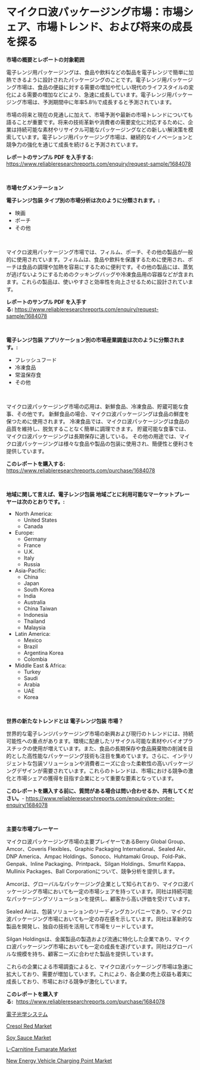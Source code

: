 <p><h1>マイクロ波パッケージング市場：市場シェア、市場トレンド、および将来の成長を探る</h1></p><p><strong>市場の概要とレポートの対象範囲</strong></p>
<p><p>電子レンジ用パッケージングは、食品や飲料などの製品を電子レンジで簡単に加熱できるように設計されたパッケージングのことです。電子レンジ用パッケージング市場は、食品の便益に対する需要の増加や忙しい現代のライフスタイルの変化による需要の増加などにより、急速に成長しています。電子レンジ用パッケージング市場は、予測期間中に年率5.8％で成長すると予測されています。</p><p>市場の将来と現在の見通しに加えて、市場予測や最新の市場トレンドについても語ることが重要です。将来の技術革新や消費者の需要変化に対応するために、企業は持続可能な素材やリサイクル可能なパッケージングなどの新しい解決策を模索しています。電子レンジ用パッケージング市場は、継続的なイノベーションと競争力の強化を通じて成長を続けると予測されています。</p></p>
<p><strong>レポートのサンプル PDF を入手する:</strong> <a href="https://www.reliableresearchreports.com/enquiry/request-sample/1684078">https://www.reliableresearchreports.com/enquiry/request-sample/1684078</a></p>
<p>&nbsp;</p>
<p><strong>市場セグメンテーション</strong></p>
<p><strong>電子レンジ包装 タイプ別の市場分析は次のように分類されます。:</strong></p>
<p><ul><li>映画</li><li>ポーチ</li><li>その他</li></ul></p>
<p>&nbsp;</p>
<p><p>マイクロ波用パッケージング市場では、フィルム、ポーチ、その他の製品が一般的に使用されています。フィルムは、食品や飲料を保護するために使用され、ポーチは食品の調理や加熱を容易にするために便利です。その他の製品には、蒸気が逃げないようにするためのクッキングバッグや冷凍食品用の容器などが含まれます。これらの製品は、使いやすさと効率性を向上させるために設計されています。</p></p>
<p><strong>レポートのサンプル PDF を入手する:</strong>&nbsp;<a href="https://www.reliableresearchreports.com/enquiry/request-sample/1684078">https://www.reliableresearchreports.com/enquiry/request-sample/1684078</a></p>
<p>&nbsp;</p>
<p><strong> 電子レンジ包装 アプリケーション別の市場産業調査は次のように分類されます。:</strong></p>
<p><ul><li>フレッシュフード</li><li>冷凍食品</li><li>常温保存食</li><li>その他</li></ul></p>
<p>&nbsp;</p>
<p><p>マイクロ波パッケージング市場の応用は、新鮮食品、冷凍食品、貯蔵可能な食事、その他です。 新鮮食品の場合、マイクロ波パッケージングは食品の鮮度を保つために使用されます。 冷凍食品では、マイクロ波パッケージングは食品の品質を維持し、脱気することなく簡単に調理できます。 貯蔵可能な食事では、マイクロ波パッケージングは長期保存に適している。 その他の用途では、マイクロ波パッケージングは様々な食品や製品の包装に使用され、簡便性と便利さを提供しています。</p></p>
<p><strong>このレポートを購入する:</strong>&nbsp; <a href="https://www.reliableresearchreports.com/purchase/1684078">https://www.reliableresearchreports.com/purchase/1684078</a></p>
<p>&nbsp;</p>
<p><strong>地域に関して言えば、電子レンジ包装 地域ごとに利用可能なマーケットプレーヤーは次のとおりです。:</strong></p>
<p><ul>
    <li>
        North America:
        <ul>
            <li>United States</li>
            <li>Canada</li>
        </ul>
    </li>
    <li>
        Europe:
        <ul>
            <li>Germany</li>
            <li>France</li>
            <li>U.K.</li>
            <li>Italy</li>
            <li>Russia</li>
        </ul>
    </li>
    <li>
        Asia-Pacific:
        <ul>
            <li>China</li>
            <li>Japan</li>
            <li>South Korea</li>
            <li>India</li>
            <li>Australia</li>
            <li>China Taiwan</li>
            <li>Indonesia</li>
            <li>Thailand</li>
            <li>Malaysia</li>
        </ul>
    </li>
    <li>
        Latin America:
        <ul>
            <li>Mexico</li>
            <li>Brazil</li>
            <li>Argentina Korea</li>
            <li>Colombia</li>
        </ul>
    </li>
    <li>
        Middle East & Africa:
        <ul>
            <li>Turkey</li>
            <li>Saudi</li>
            <li>Arabia</li>
            <li>UAE</li>
            <li>Korea</li>
        </ul>
    </li>
    </ul></p>
<p>&nbsp;</p>
<p><strong>世界の新たなトレンドとは 電子レンジ包装 市場？</strong></p>
<p><p>世界的な電子レンジパッケージング市場の新興および現行のトレンドには、持続可能性への重点があります。環境に配慮したリサイクル可能な素材やバイオプラスチックの使用が増えています。また、食品の長期保存や食品廃棄物の削減を目的とした高性能なパッケージング技術も注目を集めています。さらに、インテリジェントな包装ソリューションや消費者ニーズに合った柔軟性の高いパッケージングデザインが需要されています。これらのトレンドは、市場における競争の激化と市場シェアの獲得を目指す企業にとって重要な要素となっています。</p></p>
<p><strong>このレポートを購入する前に、質問がある場合は問い合わせるか、共有してください。</strong>- <a href="https://www.reliableresearchreports.com/enquiry/pre-order-enquiry/1684078">https://www.reliableresearchreports.com/enquiry/pre-order-enquiry/1684078</a></p>
<p>&nbsp;</p>
<p><strong>主要な市場プレーヤー</strong></p>
<p><p>マイクロ波パッケージング市場の主要プレイヤーであるBerry Global Group、Amcor、Coveris Flexibles、Graphic Packaging International、Sealed Air、DNP America、Ampac Holdings、Sonoco、Huhtamaki Group、Fold-Pak、Genpak、Inline Packaging、Printpack、Silgan Holdings、Smurfit Kappa、Mullinix Packages、Ball Corporationについて、競争分析を提供します。</p><p>Amcorは、グローバルなパッケージング企業として知られており、マイクロ波パッケージング市場においても一定の市場シェアを持っています。同社は持続可能なパッケージングソリューションを提供し、顧客から高い評価を受けています。</p><p>Sealed Airは、包装ソリューションのリーディングカンパニーであり、マイクロ波パッケージング市場においても一定の存在感を示しています。同社は革新的な製品を開発し、独自の技術を活用して市場をリードしています。</p><p>Silgan Holdingsは、金属製品の製造および流通に特化した企業であり、マイクロ波パッケージング市場においても一定の成長を遂げています。同社はグローバルな規模を持ち、顧客ニーズに合わせた製品を提供しています。</p><p>これらの企業による市場調査によると、マイクロ波パッケージング市場は急速に拡大しており、需要が増加しています。これにより、各企業の売上収益も着実に成長しており、市場における競争が激化しています。</p></p>
<p><strong>このレポートを購入する:</strong>&nbsp;&nbsp;<a href="https://www.reliableresearchreports.com/purchase/1684078">https://www.reliableresearchreports.com/purchase/1684078</a></p>
<p><p><a href="https://github.com/joaejkdzgyljvo6/Market-Research-Report-List-1/blob/main/8435030190972.md">電子光学システム</a></p><p><a href="https://github.com/lylyparadise/Market-Research-Report-List-2/blob/main/cresol-red-market.md">Cresol Red Market</a></p><p><a href="https://view.publitas.com/reportprime-1/soy-sauce-market-size-focuses-on-market-dynamics-in-depth-analysis-and-future-projections-of-its-market-forecasted-for-period-from-2024-to-2031/">Soy Sauce Market</a></p><p><a href="https://issuu.com/reportprime-2/docs/l-carnitine-fumarate-market-size-2030.pptx">L-Carnitine Fumarate Market</a></p><p><a href="https://view.publitas.com/reportprime-1/global-new-energy-vehicle-charging-point-market-size-and-market-trends-insights-and-projections-from-2023-to-2030/">New Energy Vehicle Charging Point Market</a></p></p>